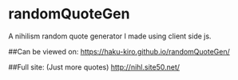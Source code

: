 # randomQuoteGen
A nihilism random quote generator I made using client side js.

##Can be viewed on:
https://haku-kiro.github.io/randomQuoteGen/

##Full site: (Just more quotes)
http://nihl.site50.net/


